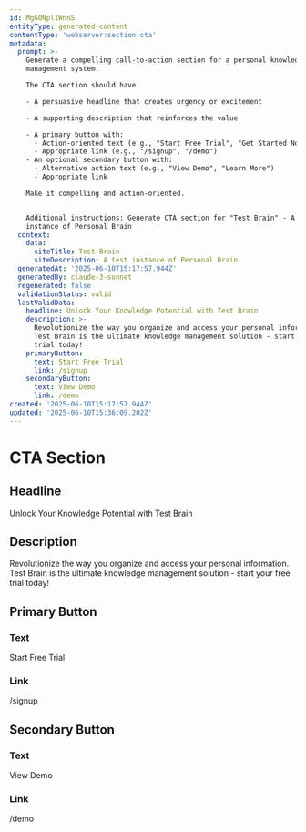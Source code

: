 ```yaml
---
id: MgG0Npl1WnnS
entityType: generated-content
contentType: 'webserver:section:cta'
metadata:
  prompt: >-
    Generate a compelling call-to-action section for a personal knowledge
    management system.

    The CTA section should have:

    - A persuasive headline that creates urgency or excitement

    - A supporting description that reinforces the value

    - A primary button with:
      - Action-oriented text (e.g., "Start Free Trial", "Get Started Now")
      - Appropriate link (e.g., "/signup", "/demo")
    - An optional secondary button with:
      - Alternative action text (e.g., "View Demo", "Learn More")
      - Appropriate link

    Make it compelling and action-oriented.


    Additional instructions: Generate CTA section for "Test Brain" - A test
    instance of Personal Brain
  context:
    data:
      siteTitle: Test Brain
      siteDescription: A test instance of Personal Brain
  generatedAt: '2025-06-10T15:17:57.944Z'
  generatedBy: claude-3-sonnet
  regenerated: false
  validationStatus: valid
  lastValidData:
    headline: Unlock Your Knowledge Potential with Test Brain
    description: >-
      Revolutionize the way you organize and access your personal information.
      Test Brain is the ultimate knowledge management solution - start your free
      trial today!
    primaryButton:
      text: Start Free Trial
      link: /signup
    secondaryButton:
      text: View Demo
      link: /demo
created: '2025-06-10T15:17:57.944Z'
updated: '2025-06-10T15:36:09.202Z'
---
```

# CTA Section

## Headline
Unlock Your Knowledge Potential with Test Brain

## Description
Revolutionize the way you organize and access your personal information. Test Brain is the ultimate knowledge management solution - start your free trial today!

## Primary Button
### Text
Start Free Trial

### Link
/signup

## Secondary Button
### Text
View Demo

### Link
/demo
